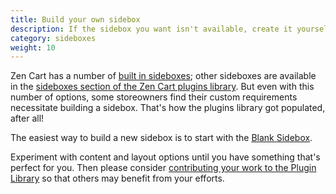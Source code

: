 ```yaml
---
title: Build your own sidebox
description: If the sidebox you want isn't available, create it yourself
category: sideboxes
weight: 10
---
```


Zen Cart has a number of [built in sideboxes](/user/sideboxes/sidebox_list/); other sideboxes are available in the [sideboxes section of the Zen Cart plugins library](https://www.zen-cart.com/downloads.php?do=cat&id=12).   But even with this number of options, some storeowners find their custom requirements necessitate building a sidebox.  That's how the plugins library got populated, after all! 

The easiest way to build a new sidebox is to start with the [Blank Sidebox](https://www.zen-cart.com/downloads.php?do=file&id=80).  

Experiment with content and layout options until you have something that's perfect for you.  Then please consider [contributing your work to the Plugin Library](/user/plugins/contributing/) so that others may benefit from your efforts. 
